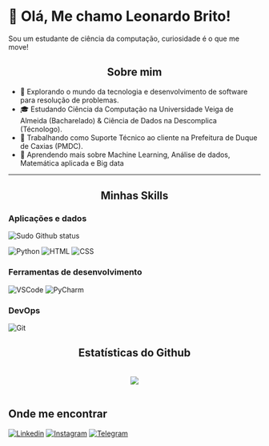 <h1> 🌠 Olá, Me chamo Leonardo Brito! </h1>

Sou um estudante de ciência da computação, curiosidade é o que me move!

<h2 align="center">Sobre mim</h2> 

- 🤔 Explorando o mundo da tecnologia e desenvolvimento de software para resolução de problemas.
- 🎓 Estudando Ciência da Computação na Universidade Veiga de Almeida (Bacharelado) & Ciência de Dados na Descomplica (Técnologo).
- 💼 Trabalhando como Suporte Técnico ao cliente na Prefeitura de Duque de Caxias (PMDC).
- 🌱 Aprendendo mais sobre Machine Learning, Análise de dados, Matemática aplicada e Big data  

---

<h2 align="center"> Minhas Skills </h2>

<h3>Aplicações e dados</h3>

![Sudo Github status](https://github-readme-stats.vercel.app/api/top-langs/?username=SudoMaster7&layout=compact)

![Python](https://img.icons8.com/?size=100&id=13441&format=png&color=000000)
![HTML](https://img.icons8.com/?size=100&id=20909&format=png&color=000000)
![CSS](https://img.icons8.com/?size=100&id=21278&format=png&color=000000)

<h3>Ferramentas de desenvolvimento</h3>

![VSCode](https://img.icons8.com/?size=100&id=9OGIyU8hrxW5&format=png&color=000000)
![PyCharm](https://img.icons8.com/?size=100&id=117121&format=png&color=000000)

<h3>DevOps</h3>

![Git](https://img.icons8.com/?size=100&id=20906&format=png&color=000000)

<h2 align="center">Estatísticas do Github</h2>
<br>
<div align="center">
  <picture>
  <source
    srcset="https://github-readme-stats.vercel.app/api?username=SudoMaster7&show_icons=true&theme=dark"
    media="(prefers-color-scheme: dark)"
  />
  <source
    srcset="https://github-readme-stats.vercel.app/api?username=SudoMaster7&show_icons=true"
    media="(prefers-color-scheme: light), (prefers-color-scheme: no-preference)"
  />
  <img src="https://github-readme-stats.vercel.app/api?username=SudoMaster7&show_icons=true" />
  </picture>
</div>
<br>
<div style="display: inline_block">

<h2>Onde me encontrar</h2>

[![Linkedin](https://img.icons8.com/?size=100&id=xuvGCOXi8Wyg&format=png&color=000000)](https://www.linkedin.com/in/leonardo-brito-133645262/)
[![Instagram](https://img.icons8.com/?size=100&id=ZRiAFreol5mE&format=png&color=000000)](https://www.instagram.com/sudo.ia/?utm_source=ig_web_button_share_sheet)
[![Telegram](https://img.icons8.com/?size=100&id=63306&format=png&color=000000)](https://t.me/Sudomasther)

